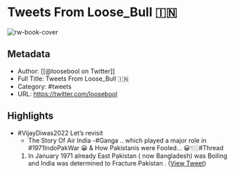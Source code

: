 # Tweets From Loose_Bull 🇮🇳

![rw-book-cover](https://pbs.twimg.com/profile_images/1691642504574308352/V31nrj7s.jpg)

## Metadata
- Author: [[@loosebool on Twitter]]
- Full Title: Tweets From Loose_Bull 🇮🇳
- Category: #tweets
- URL: https://twitter.com/loosebool

## Highlights
- #VijayDiwas2022 
  Let’s revisit 
  - The Story Of Air India -#Ganga .. which played a major role in #1971IndoPakWar 😀
  & 
  How Pakistanis were Fooled… 😀👇🏼#Thread
  1. In January 1971 already East Pakistan ( now Bangladesh) was Boiling and India was determined to Fracture Pakistan . ([View Tweet](https://twitter.com/loosebool/status/1603753461547667461))
